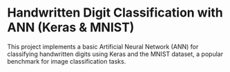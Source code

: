 # Handwritten Digit Classification with ANN (Keras & MNIST)

This project implements a basic Artificial Neural Network (ANN) for classifying handwritten digits using Keras and the MNIST dataset, a popular benchmark for image classification tasks.
